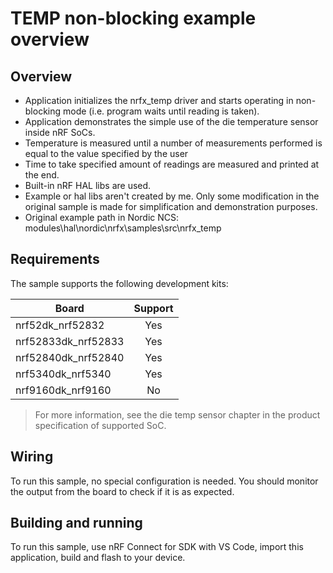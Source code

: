 # TEMP non-blocking example overview 
## Overview

- Application initializes the nrfx_temp driver and starts operating in non-blocking mode (i.e. program waits until reading is taken).
- Application demonstrates the simple use of the die temperature sensor inside nRF SoCs.
- Temperature is measured until a number of measurements performed is equal to the value specified by the user
- Time to take specified amount of readings are measured and printed at the end.
- Built-in nRF HAL libs are used.
- Example or hal libs aren't created by me. Only some modification in the original sample is made for simplification and demonstration purposes.
- Original example path in Nordic NCS: modules\hal\nordic\nrfx\samples\src\nrfx_temp

## Requirements

The sample supports the following development kits:

| **Board**           | **Support** |
|---------------------|:-----------:|
| nrf52dk_nrf52832    |     Yes     |
| nrf52833dk_nrf52833 |     Yes     |
| nrf52840dk_nrf52840 |     Yes     |
| nrf5340dk_nrf5340   |     Yes     |
| nrf9160dk_nrf9160   |      No     |


> For more information, see the die temp sensor chapter in the product specification of supported SoC.


## Wiring
To run this sample, no special configuration is needed. You should monitor the output from the board to check if it is as expected.

## Building and running
To run this sample, use nRF Connect for SDK with VS Code, import this application, build and flash to your device.